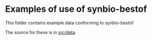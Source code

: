 # Examples of use of synbio-bestof

This folder contains example data conforming to synbio-bestof

The source for these is in [src/data](../src/data/examples)